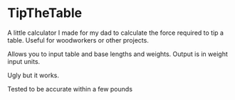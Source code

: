 # TipTheTable
A little calculator I made for my dad to calculate the force required to tip a table. Useful for woodworkers or other projects.

Allows you to input table and base lengths and weights. Output is in weight input units. 

Ugly but it works.

Tested to be accurate within a few pounds
